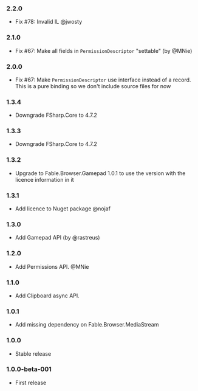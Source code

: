 ### 2.2.0

* Fix #78: Invalid IL @jwosty

### 2.1.0

* Fix #67: Make all fields in `PermissionDescriptor` "settable" (by @MNie)

### 2.0.0

* Fix #67: Make `PermissionDescriptor` use interface instead of a record. This is a pure binding so we don't include source files for now

### 1.3.4

* Downgrade FSharp.Core to 4.7.2

### 1.3.3

* Downgrade FSharp.Core to 4.7.2

### 1.3.2

* Upgrade to Fable.Browser.Gamepad 1.0.1 to use the version with the licence information in it

### 1.3.1

* Add licence to Nuget package @nojaf

### 1.3.0

* Add Gamepad API (by @rastreus)

### 1.2.0

* Add Permissions API. @MNie

### 1.1.0

* Add Clipboard async API.

### 1.0.1

* Add missing dependency on Fable.Browser.MediaStream

### 1.0.0

* Stable release

### 1.0.0-beta-001

* First release
